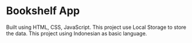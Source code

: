 # Bookshelf App

Built using HTML, CSS, JavaScript.
This project use Local Storage to store the data.
This project using Indonesian as basic language. 